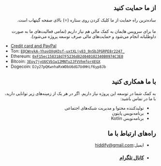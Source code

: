 <div dir="rtl" markdown="1">

## از ما حمایت کنید
ساده‌ترین راه حمایت از ما کلیک کردن روی ستاره (⭐) بالای صفحه گیتهاب است.

ما برای سرویس هایمان به کمک مالی هم نیاز داریم (تمامی فعالیت‌های ما به صورت داوطلبانه انجام می‌شود و حمایت‌های مالی صرف توسعه پروژه می‌شود).
</div>

  - [Credit card and PayPal](https://opencollective.com/hiddify/contribute/backer-50556/checkout?interval=month&amount=25)
  - Ton: [`EQCWnykA-YhavOXgH3sf-uxtXLjy83_9n5bJPGRPE8r2247_`](https://tonwhales.com/explorer/address/EQCWnykA-YhavOXgH3sf-uxtXLjy83_9n5bJPGRPE8r2247_)
  - Ethereum: [`0xF15ec158318d7F5236d82d040102340B0974C3E0`](https://chart.apis.google.com/chart?cht=qr&chs=500x500&chl=ethereum%3A0xF15ec158318d7F5236d82d040102340B0974C3E0&chld=H)
  - Bitcoin: [`3Epy7jyUUCVb1w12MNTu2JFVVhmfpr4EGX`](https://chart.apis.google.com/chart?cht=qr&chs=500x500&chl=bitcoin%3A3Epy7jyUUCVb1w12MNTu2JFVVhmfpr4EGX&chld=H)
  - Dogecoin: `DJy27pQKwnhaRxWDbU6dG7UdHHif6yp8Jb`



<div dir="rtl" markdown="1">

## با ما همکاری کنید
به کمک شما در توسعه این پروژه نیاز داریم.
اگر در هر یک از زمینه‌های زیر توانایی دارید، با ما در تماس باشید:

* تولید‌کننده محتوا و مدیریت شبکه‌های اجتماعی
* برنامه‌نویس پایتون
* برنامه‌نویس Kotlin

## راه‌های ارتباط با ما
* ایمیل:[hiddify@gmail.com](mailto:hiddify@gmail.com)
* ### [کانال تلگرام  ](https://t.me/hiddify)
</div>